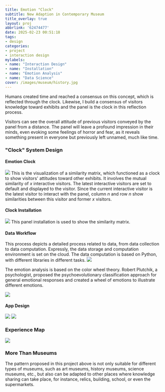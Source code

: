 ```yaml
---
title: Emotion "Clock"
subtitle: New Adaption in Contemporary Museum
title_overlay: true
layout: proj
abbrlink: '62474477'
date: 2025-02-23 00:51:18
tags: 
- design
categories: 
- project
- interaction design
mylabels:
- name: "Interaction Design"
- name: "Installation"
- name: "Emotion Analysis"
- name: "Data Science"
cover: /images/museum/history.jpg
---
```


<style>
.project-title, .project-subtitle{
  color: #FFFFFF!important;
}   
</style>

Humans created time and reached a consensus on this concept, which is reflected through the clock. Likewise, I build a consensus of visitors knowledge toward exhibits and the panel is the clock in this reflection process. 

Visitors can see the overall attitude of previous visitors conveyed by the panel from a distance. The panel will leave a profound impression in their minds, even evoking some feelings of horror and fear, as it reveals something present in everyone but previously left unnamed, much like time.

### "Clock" System Design
#### Emotion Clock
![](images/museum/clock.png)
This is the visualization of a similarity matrix, which functioned as a clock to show visitors' attitudes toward other exhibits. It involves the mutual similarity of $x$ interactive visitors. The latest interactive visitors are set to default and displayed to the visitor. Since the current interactive visitor is the latest visitor to interact with the panel, column $n$ and row $n$ show similarities between this visitor and former $x$ visitors.

#### Clock Installation 
![](images/museum/device-3.png)
This panel installation is used to show the similarity matrix.

#### Data Workflow
This process depicts a detailed process related to data, from data collection to data computation. Expressly, the data storage and computation environment is set on the cloud. The data computation is based on Python, with different libraries in different tasks.
![](images/museum/data_workflow.png)


<div class="overview-quote">
The emotion analysis is based on the color wheel theory. Robert Plutchik, a psychologist, proposed the psychoevolutionary classification approach for general emotional responses and created a wheel of emotions to illustrate different emotions.

![](images/museum/color_wheel.png)
</div>

#### App Design
![](images/museum/device-1.png)
![](images/museum/device-2.png)

### Experience Map
![](images/museum/experience_map.png)

### More Than Museums
The pattern proposed in this project above is not only suitable for different types of museums, such as art museums, history museums, science museums, etc., but also can be adapted to other places where knowledge sharing can take place, for instance, relics, building, school, or even the supermarkets.

